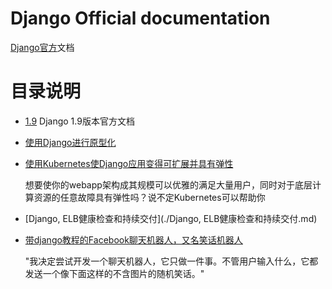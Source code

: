 # Django Official documentation

[Django官方](https://www.djangoproject.com/)文档

# 目录说明
- [1.9](./1.9/) Django 1.9版本官方文档
- [使用Django进行原型化](./使用Django进行原型化.md)

- [使用Kubernetes使Django应用变得可扩展并具有弹性](./使用Kubernetes使Django应用变得可扩展并具有弹性.md)

	想要使你的webapp架构成其规模可以优雅的满足大量用户，同时对于底层计算资源的任意故障具有弹性吗？说不定Kubernetes可以帮助你

- [Django, ELB健康检查和持续交付](./Django, ELB健康检查和持续交付.md)

- [带django教程的Facebook聊天机器人，又名笑话机器人](./带django教程的Facebook聊天机器人，又名笑话机器人.md)

	"我决定尝试开发一个聊天机器人，它只做一件事。不管用户输入什么，它都发送一个像下面这样的不含图片的随机笑话。"